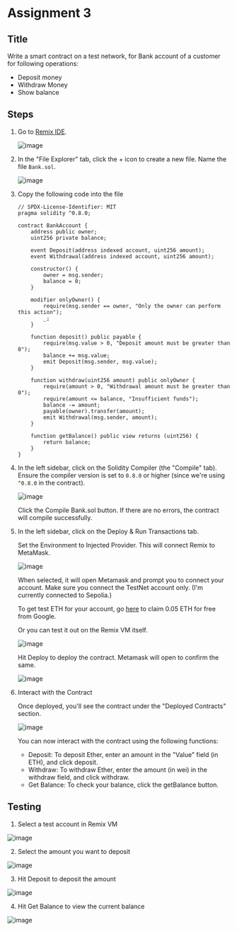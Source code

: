 # Assignment 3

## Title
Write a smart contract on a test network, for Bank account of a customer for following
operations:
- Deposit money
- Withdraw Money
- Show balance

## Steps

1. Go to [Remix IDE](https://remix.ethereum.org/).

    ![image](https://github.com/user-attachments/assets/473734af-7376-4c8a-b554-ef083c1e63ed)

2. In the "File Explorer" tab, click the + icon to create a new file. Name the file `Bank.sol`.

    ![image](https://github.com/user-attachments/assets/ac5fb0cd-324f-4066-849c-e5326b8a3c57)

3. Copy the following code into the file

    ```sol
    // SPDX-License-Identifier: MIT
    pragma solidity ^0.8.0;
    
    contract BankAccount {
        address public owner;
        uint256 private balance;
    
        event Deposit(address indexed account, uint256 amount);
        event Withdrawal(address indexed account, uint256 amount);
    
        constructor() {
            owner = msg.sender;
            balance = 0;
        }
    
        modifier onlyOwner() {
            require(msg.sender == owner, "Only the owner can perform this action");
            _;
        }
    
        function deposit() public payable {
            require(msg.value > 0, "Deposit amount must be greater than 0");
            balance += msg.value;
            emit Deposit(msg.sender, msg.value);
        }
    
        function withdraw(uint256 amount) public onlyOwner {
            require(amount > 0, "Withdrawal amount must be greater than 0");
            require(amount <= balance, "Insufficient funds");
            balance -= amount;
            payable(owner).transfer(amount);
            emit Withdrawal(msg.sender, amount);
        }
    
        function getBalance() public view returns (uint256) {
            return balance;
        }
    }
    ```

4. In the left sidebar, click on the Solidity Compiler (the "Compile" tab). Ensure the compiler version is set to `0.8.0` or higher (since we're using `^0.8.0` in the contract).
    
    ![image](https://github.com/user-attachments/assets/f885e83f-1dd1-4642-ad5b-4230ad034c22)
    
    Click the Compile Bank.sol button. If there are no errors, the contract will compile successfully.

5. In the left sidebar, click on the Deploy & Run Transactions tab.

    Set the Environment to Injected Provider. This will connect Remix to MetaMask.
    
    ![image](https://github.com/user-attachments/assets/1ba306fd-42ea-4c4d-b0c5-642ff61c66b0)

    When selected, it will open Metamask and prompt you to connect your account. Make sure you connect the TestNet account only. (I'm currently connected to Sepolia.)

    To get test ETH for your account, go [here](https://cloud.google.com/application/web3/faucet/ethereum/sepolia) to claim 0.05 ETH for free from Google.

    Or you can test it out on the Remix VM itself.

    ![image](https://github.com/user-attachments/assets/3add782c-ca61-419c-b260-53bf8ea322a5)

    Hit Deploy to deploy the contract. Metamask will open to confirm the same.
   
    ![image](https://github.com/user-attachments/assets/5cc574c1-c7ba-4fae-861d-271e957f678b)

7. Interact with the Contract

   Once deployed, you'll see the contract under the "Deployed Contracts" section.

   ![image](https://github.com/user-attachments/assets/0ea27c2f-cfef-4f1d-973b-e942133b32c4)

   You can now interact with the contract using the following functions:
   - Deposit: To deposit Ether, enter an amount in the "Value" field (in ETH), and click deposit.
   - Withdraw: To withdraw Ether, enter the amount (in wei) in the withdraw field, and click withdraw.
   - Get Balance: To check your balance, click the getBalance button.

## Testing

1. Select a test account in Remix VM

![image](https://github.com/user-attachments/assets/23d61f3a-8c57-49da-89aa-32b5277874ff)

2. Select the amount you want to deposit

![image](https://github.com/user-attachments/assets/026016d1-0e44-4f4e-b9c8-5e65e67d53df)

3. Hit Deposit to deposit the amount

![image](https://github.com/user-attachments/assets/e7aabffd-9408-41b1-ae08-7ca49c085f26)

4. Hit Get Balance to view the current balance

![image](https://github.com/user-attachments/assets/f3fdef58-ae43-4253-903d-b940aac2ce76)
